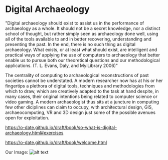 # Digital Archaeology 

"Digital archaeology should exist to assist us in the performance of archaeology as a whole. It should not be a secret knowledge, nor a distinct school of thought, but rather simply seen as archaeology done well, using all of the tools available to and in better recovering, understanding and presenting the past. In the end, there is no such thing as digital archaeology. What exists, or at least what should exist, are intelligent and practical ways of applying the use of computers to archaeology that better enable us to pursue both our theoretical questions and our methodological applications. (T. L. Evans, Daly, and MyiLibrary 2006)"

The centrality of computing to archaeological reconstructions of past societies cannot be understated. A modern researcher now has at his or her fingertips a plethora of digital tools, techniques and methodologies from which to draw, which are creatively adapted to the task at hand despite, in many cases, their original intentions being related to computer science or video gaming. A modern archaeologist thus sits at a juncture in computing few other diciplines can claim to occupy, with architectural design, GIS, archaeocomputing, VR and 3D design just some of the possible avenues open for exploitation.

https://o-date.github.io/draft/book/so-what-is-digital-archaeology.html#exercises

https://o-date.github.io/draft/book/welcome.html

Our Image: 
![alt text](https://live.staticflickr.com/567/33296043631_ccc8c1b9c7_b.jpg "Image of photogrammetry")

